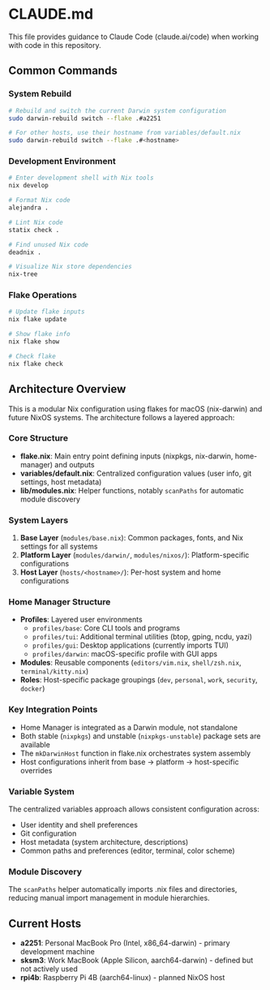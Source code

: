 # CLAUDE.md

This file provides guidance to Claude Code (claude.ai/code) when working with code in this repository.

## Common Commands

### System Rebuild
```bash
# Rebuild and switch the current Darwin system configuration
sudo darwin-rebuild switch --flake .#a2251

# For other hosts, use their hostname from variables/default.nix
sudo darwin-rebuild switch --flake .#<hostname>
```

### Development Environment
```bash
# Enter development shell with Nix tools
nix develop

# Format Nix code
alejandra .

# Lint Nix code 
statix check .

# Find unused Nix code
deadnix .

# Visualize Nix store dependencies
nix-tree
```

### Flake Operations
```bash
# Update flake inputs
nix flake update

# Show flake info
nix flake show

# Check flake
nix flake check
```

## Architecture Overview

This is a modular Nix configuration using flakes for macOS (nix-darwin) and future NixOS systems. The architecture follows a layered approach:

### Core Structure
- **flake.nix**: Main entry point defining inputs (nixpkgs, nix-darwin, home-manager) and outputs
- **variables/default.nix**: Centralized configuration values (user info, git settings, host metadata)
- **lib/modules.nix**: Helper functions, notably `scanPaths` for automatic module discovery

### System Layers
1. **Base Layer** (`modules/base.nix`): Common packages, fonts, and Nix settings for all systems
2. **Platform Layer** (`modules/darwin/`, `modules/nixos/`): Platform-specific configurations
3. **Host Layer** (`hosts/<hostname>/`): Per-host system and home configurations

### Home Manager Structure
- **Profiles**: Layered user environments
  - `profiles/base`: Core CLI tools and programs
  - `profiles/tui`: Additional terminal utilities (btop, gping, ncdu, yazi)
  - `profiles/gui`: Desktop applications (currently imports TUI)
  - `profiles/darwin`: macOS-specific profile with GUI apps
- **Modules**: Reusable components (`editors/vim.nix`, `shell/zsh.nix`, `terminal/kitty.nix`)
- **Roles**: Host-specific package groupings (`dev`, `personal`, `work`, `security`, `docker`)

### Key Integration Points
- Home Manager is integrated as a Darwin module, not standalone
- Both stable (`nixpkgs`) and unstable (`nixpkgs-unstable`) package sets are available
- The `mkDarwinHost` function in flake.nix orchestrates system assembly
- Host configurations inherit from base → platform → host-specific overrides

### Variable System
The centralized variables approach allows consistent configuration across:
- User identity and shell preferences
- Git configuration
- Host metadata (system architecture, descriptions)
- Common paths and preferences (editor, terminal, color scheme)

### Module Discovery
The `scanPaths` helper automatically imports .nix files and directories, reducing manual import management in module hierarchies.

## Current Hosts
- **a2251**: Personal MacBook Pro (Intel, x86_64-darwin) - primary development machine
- **sksm3**: Work MacBook (Apple Silicon, aarch64-darwin) - defined but not actively used
- **rpi4b**: Raspberry Pi 4B (aarch64-linux) - planned NixOS host